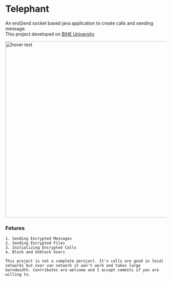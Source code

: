 # Telephant #
An end2end socket based java application to create calls and sending message.<br>
This project developed on [BIHE University](http://bihe.org)

<img src="https://imgur.com/huU5xa9.jpg" width="550" title="hover text">

### Fetures
    1. Sending Encrypted Messages
    2. Sending Encrypted Files
    3. Initializing Encrypted Calls
    4. Block and Unblock Users

`This project is not a complete peroject. It's calls are good in local networks but over van network it won't work and takes large barndwidth.
Contributes are welcome and I accept commits if you are willing to.`


